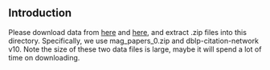 ## Introduction
Please download data from [here](https://www.openacademic.ai/oag) and [here](https://www.aminer.cn/citation), and extract .zip files into this directory. Specifically, we use mag_papers_0.zip and dblp-citation-network v10. Note the size of these two data files is large, maybe it will spend a lot of time on downloading.
